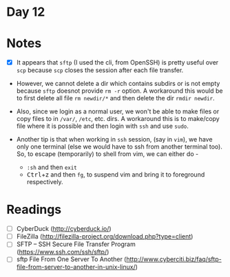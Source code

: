 # Day 12

# Notes

- [x] It appears that `sftp` (I used the cli, from OpenSSH) is pretty useful over `scp` because `scp` closes the session after each file transfer.
- However, we cannot delete a dir which contains subdirs or is not empty because `sftp` doesnot provide `rm -r` option. A workaround this would be to first delete all file `rm newdir/*` and then delete the dir `rmdir newdir`.
- Also, since we login as a normal user, we won't be able to make files or copy files to in `/var/`, `/etc`, etc. dirs. A workaround this is to make/copy file where it is possible and then login with `ssh` and use `sudo`.

- Another tip is that when working in `ssh` session, (say in `vim`), we have only one terminal (else we would have to ssh from another terminal too). So, to escape (temporarily) to shell from vim, we can either do -
  - `:sh` and then `exit`
  - <kbd>Ctrl</kbd>+z and then `fg`, to suspend vim and bring it to foreground respectively.

# Readings

- [ ] CyberDuck (http://cyberduck.io/)
- [ ] FileZilla (http://filezilla-project.org/download.php?type=client)
- [ ] SFTP – SSH Secure File Transfer Program (https://www.ssh.com/ssh/sftp/)
- [ ] sftp File From One Server To Another (http://www.cyberciti.biz/faq/sftp-file-from-server-to-another-in-unix-linux/)
